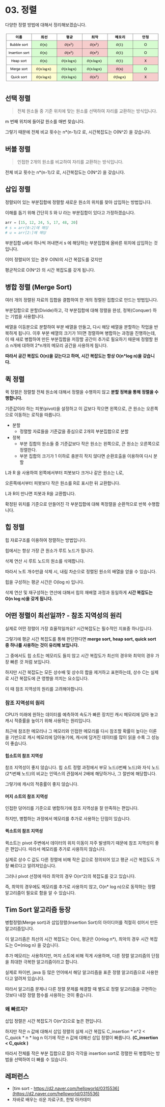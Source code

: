 # 03. 정렬

다양한 정렬 방법에 대해서 정리해보겠습니다.

![image-20210404181309088](../assets/data_structure/sort_table.png)

## 선택 정렬

> 전체 원소들 중 기준 위치에 맞는 원소를 선택하여 자리를 교환하는 방식입니다.

m 번째 위치에 들어갈 원소를 매번 찾습니다.

그렇기 때문에 전체 비교 횟수는 n*(n-1)/2 로, 시간복잡도는 O(N^2) 을 갖습니다.



## 버블 정렬

> 인접한 2개의 원소를 비교하여 자리를 교환하는 방식입니다.

전체 비교 횟수는 n*(n-1)/2 로, 시간복잡도는 O(N^2) 을 갖습니다.





## 삽입 정렬

정렬되어 있는 부분집합에 정렬할 새로운 원소의 위치를 찾아 삽입하는 방법입니다.

이해를 돕기 위해 간단히 S 와 U 라는 부분집합이 있다고 가정하겠습니다.



```python
arr = [15, 12, 24, 5, 17, 48, 20]
# s = arr[0:2]에 해당
# u = arr[2:]에 해당
```

부분집합 u에서 하나씩 꺼내면서 s 에 해당하는 부분집합에 올바른 위치에 삽입하는 것입니다.

이미 정렬되어 있는 경우 O(N)의 시간 복잡도를 갖지만

평균적으로 O(N^2) 의 시간 복잡도를 갖게 됩니다.





## 병합 정렬 (Merge Sort)

여러 개의 정렬된 자료의 집합을 결합하여 한 개의 정렬된 집합으로 만드는 방법입니다.

부분집합으로 분할(Divide)하고, 각 부분집합에 대해 정렬을 완성, 정복(Conquer) 하는 기법을 사용합니다.



배열을 이등분으로 분할하여 부분 배열을 만들고, 다시 해당 배열을 분할하는 작업을 반복하게 됩니다.
이후 부분 배열의 크기가 1이면 정렬하며 병합하는 과정을 진행하는데,
이 때 새로 병합하여 만든 부분집합을 저장할 공간이 추가로 필요하기 때문에 정렬할 원소 n개에 대하여 2*n개의 메모리 공간을 사용하게 됩니다.

**따라서 공간 복잡도 O(n)을 갖는다고 하며, 시간 복잡도는 항상 O(n*log n)을 갖습니다.**





## 퀵 정렬

퀵 정렬은 정렬할 전체 원소에 대해서 정렬을 수행하지 않고 **분할 정복을 통해 정렬을 수행합니다.**

기준값이라 하는 피봇(pivot)을 설정하고 이 값보다 작으면 왼쪽으로, 큰 원소는 오른쪽으로 이동하는 로직을 따릅니다.



- 분할
  - 정렬할 자료들을 기준값을 중심으로 2개의 부분집합으로 분할
- 정복
  - 부분 집합의 원소들 중 기준값보다 작은 원소는 왼쪽으로, 큰 원소는 오른쪽으로 정렬한다.
  - 부분 집합의 크기가 1 이하로 충분히 작지 않다면 순환호출을 이용하여 다시 분할

L과 R 을 사용하여 
왼쪽에서부터 피봇보다 크거나 같은 원소는 L로,

오른쪽에서부터 피봇보다 작은 원소를 R로 표시한 뒤 교환합니다.

L과 R이 만나면 피봇과 R을 교환합니다.

확정된 위치를 기준으로 만들어진 각 부분집합에 대해 퀵정렬을 순환적으로 반복 수행합니다.



## 힙 정렬

힙 자료구조를 이용하여 정렬하는 방법입니다.

힙에서는 항상 가장 큰 원소가 루트 노드가 됩니다.

삭제 연산 시 루트 노드의 원소를 삭제합니다.

따라서 노트 개수만큼 삭제 시, 내림 차순으로 정렬된 원소의 배열을 얻을 수 있습니다.

힙을 구성하는 평균 시간은 O(log n) 입니다. 

삭제 연산 및 재구성하는 연산에 대해서 힙의 재배열 과정과 동일하게 **시간 복잡도는 O(n log n)을 갖게 됩니다.**



## 어떤 정렬이 최선일까? - 참조 지역성의 원리

실제로 어떤 정렬이 가장 효율적일까요? 시간복잡도는 필수적인 지표중 하나입니다.

그렇기에 평균 시간 복잡도를 통해 판단한다면 
**merge sort, heap sort, quick sort 중 하나를 사용하는 것이 유리해 보입니다.**

그 중에서도 힙 소트는 메모리도 들지 않고 시간 복잡도가 최선의 경우와 최악의 경우 가장 빠른 것 처럼 보입니다.

하지만 시간 복잡도는 모든 상수배 및 상수의 합을 제거하고 표현하는데, 상수 C는 실제로 시간 복잡도에 큰 영향을 끼치는 요소입니다.

이 때 참조 지역성의 원리를 고려해야합니다.



### 참조 지역성의 원리

CPU가 미래에 원하는 데이터를 예측하여 속도가 빠른 장치인 캐시 메모리에 담아 놓고 캐시 적중률을 높이기 위해 사용하는 원리입니다.

최근에 참조한 메모리나 그 메모리와 인접한 메모리를 다시 참조할 확률이 높다는 이론을 기반으로 캐시 메모리에 담아놓기에, 캐시에 담겨진 데이터를 많이 읽을 수록 그 성능이 좋습니다.



#### 힙소트의 참조 지역성

참조 지역성이 좋지 않습니다. 
힙 소트 정렬 과정에서 부모 노드(i번째 노드)와 자식 노드(2*i번째 노드)의 비교는 인덱스의 관점에서 2배에 해당하거나, 그 절반에 해당합니다.

그렇기에 캐시의 적중률이 좋지 않습니다.



#### 머지 소트의 참조 지역성

인접한 덩어리를 기준으로 병합하기에 참조 지역성을 잘 만족하는 편입니다.

하지만, 병합하는 과정에서 메모리를 추가로 사용하는 단점이 있습니다.





#### 퀵소트의 참조 지역성

퀵소트는 pivot 주변에서 데이터의 위치 이동이 자주 발생하기 때문에 참조 지역성이 좋은 편입니다. 따라서 메모리를 추가로 사용하지 않습니다.

실제로 상수 C  값도 다른 정렬에 비해 작은 값으로 정의되어 있고 평균 시간 복잡도도 가장 빠르다고 알려져있습니다.

그러나 pivot 선정에 따라 최악의 경우 O(n^2)의 복잡도를 갖고 있습니다.



즉, 최악의 경우에도 메모리를 추가로 사용하지 않고, O(n* log n)으로 동작하는 정렬 알고리즘이 필요로 함을 알 수 있습니다.









## Tim Sort 알고리즘 등장

병합정렬(Merge sort)과 삽입정렬(Insertion Sort)의 아이디어를 적절히 섞어서 만든 알고리즘입니다. 

이 알고리즘은 최선의 시간 복잡도는 O(n), 평균은 O(nlog n*), 최악의 경우 시간 복잡도는 O*(nlog n) 을 갖습니다.

추가 메모리는 사용하지만, 머지 소트에 비해 적게 사용하며, 다른 정렬 알고리즘의 단점을 최대한 극복한 알고리즘이라고 합니다.

실제로 파이썬, java 등 많은 언어에서 해당 알고리즘을 표준 정렬 알고리즘으로 사용한다고 알려져 있습니다.

따라서 알고리즘 문제나 다른 정렬 문제를 해결할 때 별도로 정렬 알고리즘을 구현하는 것보다 내장 정렬 함수를 사용하는 것이 좋습니다.



### 왜 빠르지?

삽입 정렬은 시간 복잡도가 O(n^2)으로 높은 편입니다.

하지만 작은 n 값에 대해서 삽입 정렬의 실제 시간 복잡도 C_insertion * n^2 < C_quick * n * log n 이기에 작은 n 값에 대해선 삽입 정렬이 빠릅니다. **(C_insertion < C_quick )**

따라서 전체를 작은 부분 집합으로 잘라 각각을 insertion sort로 정렬한 뒤 병합하는 방법을 선택하여 더 빠를 수 있습니다.



## 레퍼런스

- [tim sort - https://d2.naver.com/helloworld/0315536](https://d2.naver.com/helloworld/0315536)
- 자바로 배우는 쉬운 자료구조, 한빛 아카데미

